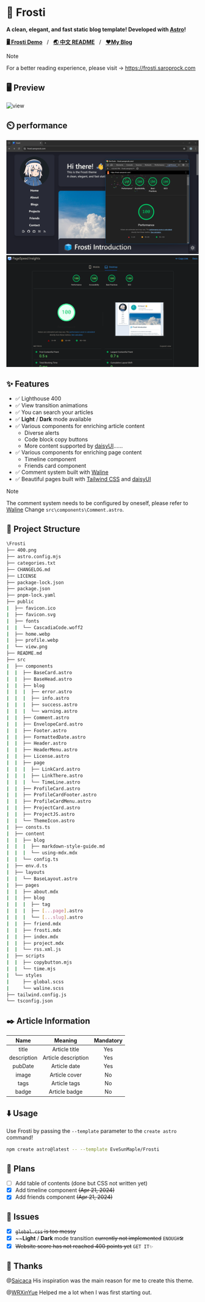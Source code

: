 # 🧊 Frosti

**A clean, elegant, and fast static blog template! Developed with [Astro](https://astro.build/)!**

[**🖥️ Frosti Demo**](https://frosti.saroprock.com)&nbsp;&nbsp;&nbsp;/&nbsp;&nbsp;&nbsp;[**🌏 中文 README**](https://github.com/EveSunMaple/Frosti/blob/main/README.zh-CN.md)&nbsp;&nbsp;&nbsp;/&nbsp;&nbsp;&nbsp;[**❤️My Blog**](https://www.saroprock.com)

> [!NOTE]
> For a better reading experience, please visit -> https://frosti.saroprock.com

## 🖥️ Preview

![view](https://frosti.saroprock.com/view.png)

## ⏲️ performance

![speed](./400-lighthouse.png)
![speed](./400.png)

## ✨ Features

- ✅ Lighthouse 400
- ✅ View transition animations
- ✅ You can search your articles
- ✅ **Light** / **Dark** mode available
- ✅ Various components for enriching article content
  - Diverse alerts
  - Code block copy buttons
  - More content supported by [daisyUI](https://daisyui.com/)……
- ✅ Various components for enriching page content
  - Timeline component
  - Friends card component
- ✅ Comment system built with [Waline](https://waline.js.org/)
- ✅ Beautiful pages built with [Tailwind CSS](https://tailwindcss.com/) and [daisyUI](https://daisyui.com/)

> [!NOTE]
> The comment system needs to be configured by oneself, please refer to [Waline](https://waline.js.org/) Change `src\components\Comment.astro`.

## 🚀 Project Structure

```sh
\Frosti
├── 400.png
├── astro.config.mjs
├── categories.txt
├── CHANGELOG.md
├── LICENSE
├── package-lock.json
├── package.json
├── pnpm-lock.yaml
├── public
|  ├── favicon.ico
|  ├── favicon.svg
|  ├── fonts
|  |  └── CascadiaCode.woff2
|  ├── home.webp
|  ├── profile.webp
|  └── view.png
├── README.md
├── src
|  ├── components
|  |  ├── BaseCard.astro
|  |  ├── BaseHead.astro
|  |  ├── blog
|  |  |  ├── error.astro
|  |  |  ├── info.astro
|  |  |  ├── success.astro
|  |  |  └── warning.astro
|  |  ├── Comment.astro
|  |  ├── EnvelopeCard.astro
|  |  ├── Footer.astro
|  |  ├── FormattedDate.astro
|  |  ├── Header.astro
|  |  ├── HeaderMenu.astro
|  |  ├── License.astro
|  |  ├── page
|  |  |  ├── LinkCard.astro
|  |  |  ├── LinkThere.astro
|  |  |  └── TimeLine.astro
|  |  ├── ProfileCard.astro
|  |  ├── ProfileCardFooter.astro
|  |  ├── ProfileCardMenu.astro
|  |  ├── ProjectCard.astro
|  |  ├── ProjectJS.astro
|  |  └── ThemeIcon.astro
|  ├── consts.ts
|  ├── content
|  |  ├── blog
|  |  |  ├── markdown-style-guide.md
|  |  |  └── using-mdx.mdx
|  |  └── config.ts
|  ├── env.d.ts
|  ├── layouts
|  |  └── BaseLayout.astro
|  ├── pages
|  |  ├── about.mdx
|  |  ├── blog
|  |  |  ├── tag
|  |  |  ├── [...page].astro
|  |  |  └── [...slug].astro
|  |  ├── friend.mdx
|  |  ├── frosti.mdx
|  |  ├── index.mdx
|  |  ├── project.mdx
|  |  └── rss.xml.js
|  ├── scripts
|  |  ├── copybutton.mjs
|  |  └── time.mjs
|  └── styles
|     ├── global.scss
|     └── waline.scss
├── tailwind.config.js
└── tsconfig.json
```

## ✒️ Article Information

|    Name    |       Meaning       | Mandatory |
| :---------: | :-----------------: | :-------: |
|    title    |    Article title    |    Yes    |
| description | Article description |    Yes    |
|   pubDate   |    Article date    |    Yes    |
|    image    |    Article cover    |    No    |
|    tags    |    Article tags    |    No    |
|    badge    |    Article badge    |    No    |

## ⬇️ Usage

Use Frosti by passing the `--template` parameter to the `create astro` command!

```sh
npm create astro@latest -- --template EveSunMaple/Frosti
```

## 🎯 Plans

- [ ] Add table of contents (done but CSS not written yet)
- [x] Add timeline component ~~(Apr 21, 2024)~~
- [x] Add friends component ~~(Apr 21, 2024)~~

## 👀 Issues

- [X] ~~`global.css` is too messy~~
- [X] ~~**Light** / **Dark** mode transition ~~currently not implemented~~ `ENOUGH🛠️`
- [x] ~~Website score has not reached 400 points yet~~ `GET IT✨`

## 🎉 Thanks

@[Saicaca](https://github.com/saicaca) His inspiration was the main reason for me to create this theme.

@[WRXinYue](https://github.com/WRXinYue) Helped me a lot when I was first starting out.

